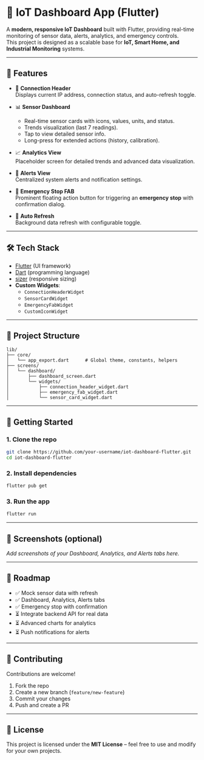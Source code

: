 # 🚀 IoT Dashboard App (Flutter)

A **modern, responsive IoT Dashboard** built with Flutter, providing real-time monitoring of sensor data, alerts, analytics, and emergency controls.  
This project is designed as a scalable base for **IoT, Smart Home, and Industrial Monitoring** systems.

---

## 📌 Features

- 📡 **Connection Header**  
  Displays current IP address, connection status, and auto-refresh toggle.

- 📊 **Sensor Dashboard**  
  - Real-time sensor cards with icons, values, units, and status.  
  - Trends visualization (last 7 readings).  
  - Tap to view detailed sensor info.  
  - Long-press for extended actions (history, calibration).

- 📈 **Analytics View**  
  Placeholder screen for detailed trends and advanced data visualization.

- 🔔 **Alerts View**  
  Centralized system alerts and notification settings.

- 🛑 **Emergency Stop FAB**  
  Prominent floating action button for triggering an **emergency stop** with confirmation dialog.

- 🔄 **Auto Refresh**  
  Background data refresh with configurable toggle.

---

## 🛠️ Tech Stack

- [Flutter](https://flutter.dev/) (UI framework)  
- [Dart](https://dart.dev/) (programming language)  
- [sizer](https://pub.dev/packages/sizer) (responsive sizing)  
- **Custom Widgets**:  
  - `ConnectionHeaderWidget`  
  - `SensorCardWidget`  
  - `EmergencyFabWidget`  
  - `CustomIconWidget`  

---

## 📂 Project Structure

```
lib/
├── core/
│   └── app_export.dart      # Global theme, constants, helpers
├── screens/
│   └── dashboard/
│       ├── dashboard_screen.dart
│       └── widgets/
│           ├── connection_header_widget.dart
│           ├── emergency_fab_widget.dart
│           └── sensor_card_widget.dart
```

---

## 🚀 Getting Started

### 1. Clone the repo
```bash
git clone https://github.com/your-username/iot-dashboard-flutter.git
cd iot-dashboard-flutter
```

### 2. Install dependencies
```bash
flutter pub get
```

### 3. Run the app
```bash
flutter run
```

---

## 📸 Screenshots (optional)
_Add screenshots of your Dashboard, Analytics, and Alerts tabs here._

---

## 📌 Roadmap

- ✅ Mock sensor data with refresh  
- ✅ Dashboard, Analytics, Alerts tabs  
- ✅ Emergency stop with confirmation  
- ⏳ Integrate backend API for real data  
- ⏳ Advanced charts for analytics  
- ⏳ Push notifications for alerts  

---

## 🤝 Contributing

Contributions are welcome!  
1. Fork the repo  
2. Create a new branch (`feature/new-feature`)  
3. Commit your changes  
4. Push and create a PR  

---

## 📜 License

This project is licensed under the **MIT License** – feel free to use and modify for your own projects.
